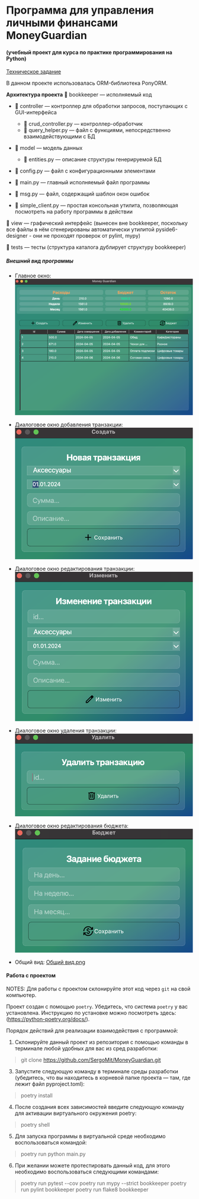 # Программа для управления личными финансами MoneyGuardian
#### (учебный проект для курса по практике программирования на Python)

[Техническое задание](specification.md)

 В данном проекте использовалась ORM-библиотека PonyORM.
 
 **Архитектура проекта**
📁 bookkeeper — исполняемый код
- 📁 controller — контроллер для обработки запросов, поступающих с GUI-интерфейса
    - 📄 crud_controller.py — контроллер-обработчик
    - 📄 query_helper.py — файл с функциями, непосредственно взаимодействующими с БД

- 📁 model — модель данных
    - 📄 entities.py — описание структуры генерируемой БД

- 📄 config.py — файл с конфигурационными элементами
- 📄 main.py — главный исполняемый файл программы
- 📄 msg.py —  файл, содержащий шаблон окон ошибок
- 📄 simple_client.py — простая консольная утилита, позволяющая посмотреть на работу программы в действии

📁 view — графический интерфейс (вынесен вне bookkeeper,  поскольку все файлы в нём сгенерированы автоматически утилитой pyside6-designer - они не проходят проверок от pylint, mypy)
  
📁 tests — тесты (структура каталога дублирует структуру bookkeeper)

##### Внешний вид программы

- Главное окно: 
![Главное окно](/Sources/Главное%20окно.png)

- Диалоговое окно добавления транзакции:
![Диалоговое окно](/Sources/Создание.png)

- Диалоговое окно редактирования транзакции:
![Редактирование.png](/Sources/Редактирование.png)

- Диалоговое окно удаления транзакции:
![Удаление.png](/Sources/Удаление.png)

- Диалоговое окно редактирования бюджета:
![Бюджет.png](/Sources/Бюджет.png)

- Общий вид:
[Общий вид.png](/Sources/Общий%20вид.png)

#### Работа с проектом

NOTES:
Для работы с проектом склонируйте этот код через `git` на свой компьютер.

Проект создан с помощью `poetry`. Убедитесь, что система `poetry` у вас установлена. Инструкцию по установке можно посмотреть здесь: (https://python-poetry.org/docs/).

Порядок действий для реализации  взаимодействия с программой:

1. Склонируйте данный проект из репозитория с помощью команды в терминале любой удобных для вас из сред разработки: 
> git clone https://github.com/SergoMit/MoneyGuardian.git 

3. Запустите следующую команду в терминале среды разработки (убедитесь, что вы находитесь в корневой папке проекта — там, где лежит файл pyproject.toml):
> poetry install

4.  После создания всех зависимостей введите следующую команду для активации виртуального окружения poetry:
> poetry shell

5. Для запуска программы в виртуальной среде необходимо воспользоваться командой:
> poetry run python main.py

6. При желании можете протестировать данный код, для этого необходимо воспользоваться следующими командами:
> poetry run pytest --cov
> poetry run mypy --strict bookkeeper
> poetry run pylint bookkeeper
> poetry run flake8 bookkeeper